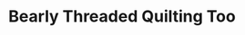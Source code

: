 ---
title: "Bearly Threaded Quilting Too"
url: /soldotna/bearly-threaded-quilting-too/
shop: fabric
---